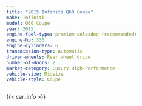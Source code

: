 ```yaml
---
title: "2015 Infiniti Q60 Coupe"
make: Infiniti
model: Q60 Coupe
year: 2015
engine-fuel-type: premium unleaded (recommended)
engine-hp: 330
engine-cylinders: 6
transmission-type: Automatic
driven-wheels: Rear wheel drive
number-of-doors: 2
market-category: Luxury,High-Performance
vehicle-size: Midsize
vehicle-style: Coupe
---
```


{{< car_info >}}
